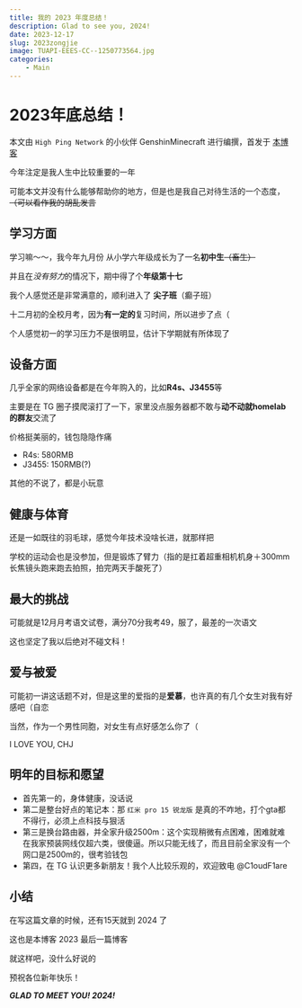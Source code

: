 ```yaml
---
title: 我的 2023 年度总结！
description: Glad to see you, 2024!
date: 2023-12-17
slug: 2023zongjie
image: TUAPI-EEES-CC--1250773564.jpg
categories:
    - Main
---
```


# 2023年底总结！

本文由 `High Ping Network` 的小伙伴 GenshinMinecraft 进行编撰，首发于 [本博客](https://blog.highp.ing)

今年注定是我人生中比较重要的一年

可能本文并没有什么能够帮助你的地方，但是也是我自己对待生活的一个态度，~~（可以看作我的胡乱发言~~

## 学习方面
学习嘛～～，我今年九月份 从小学六年级成长为了一名**初中生**~~（畜生）~~

并且在*没有努力*的情况下，期中得了个**年级第十七**

我个人感觉还是非常满意的，顺利进入了 **尖子班**（癫子班）

十二月初的全校月考，因为**有一定的**复习时间，所以进步了点（

个人感觉初一的学习压力不是很明显，估计下学期就有所体现了

## 设备方面
几乎全家的网络设备都是在今年购入的，比如**R4s、J3455**等

主要是在 TG 圈子摸爬滚打了一下，家里没点服务器都不敢与**动不动就homelab的群友**交流了

价格挺美丽的，钱包隐隐作痛
- R4s: 580RMB
- J3455: 150RMB(?)

其他的不说了，都是小玩意

## 健康与体育
还是一如既往的羽毛球，感觉今年技术没啥长进，就那样把

学校的运动会也是没参加，但是锻炼了臂力（指的是扛着超重相机机身＋300mm长焦镜头跑来跑去拍照，拍完两天手酸死了）

## 最大的挑战
可能就是12月月考语文试卷，满分70分我考49，服了，最差的一次语文

这也坚定了我以后绝对不碰文科！

## 爱与被爱
可能初一讲这话题不对，但是这里的爱指的是**爱慕**，也许真的有几个女生对我有好感吧（自恋

当然，作为一个男性同胞，对女生有点好感怎么你了（

I LOVE YOU, CHJ

## 明年的目标和愿望
- 首先第一的，身体健康，没话说
- 第二是整台好点的笔记本：那 `红米 pro 15 锐龙版` 是真的不咋地，打个gta都不得行，必须上点科技与狠活
- 第三是换台路由器，并全家升级2500m：这个实现稍微有点困难，困难就难在我家预装网线仅超六类，很傻逼。所以只能无线了，而且目前全家没有一个网口是2500m的，很考验钱包
- 第四，在 TG 认识更多新朋友！我个人比较乐观的，欢迎致电 @C1oudF1are

## 小结
在写这篇文章的时候，还有15天就到 2024 了

这也是本博客 2023 最后一篇博客

就这样吧，没什么好说的

预祝各位新年快乐！

***GLAD TO MEET YOU! 2024!***
